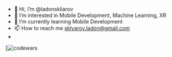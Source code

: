 - 👋 Hi, I’m @ladonskliarov
- 👀 I’m interested in Mobile Development, Machine Learning, XR
- 🌱 I’m currently learning Mobile Development
- 📫 How to reach me sklyarov.ladon@gmail.com
- 
[![codewars](https://www.codewars.com/users/%D0%9B%D0%B0%D0%B4%D0%BE%D0%BD%20%D0%A1%D0%BA%D0%BB%D1%8F%D1%80%D0%BE%D0%B2/badges/large)

<!---
ladonskliarov/ladonskliarov is a ✨ special ✨ repository because its `README.md` (this file) appears on your GitHub profile.
You can click the Preview link to take a look at your changes.
--->
